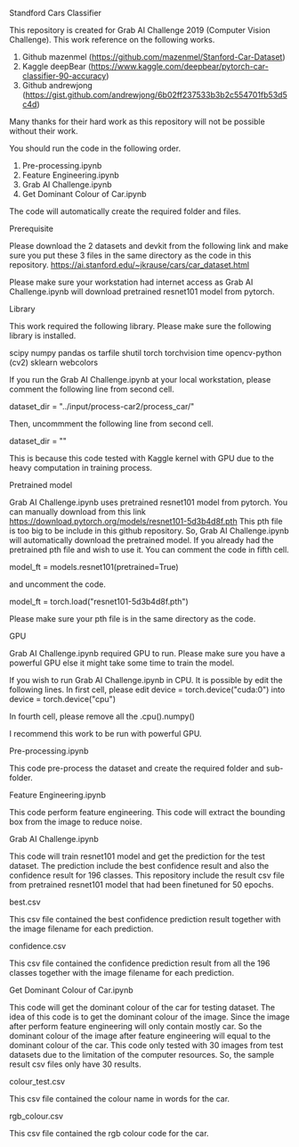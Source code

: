 Standford Cars Classifier

This repository is created for Grab AI Challenge 2019 (Computer Vision Challenge).
This work reference on the following works.
1. Github mazenmel (https://github.com/mazenmel/Stanford-Car-Dataset)
2. Kaggle deepBear (https://www.kaggle.com/deepbear/pytorch-car-classifier-90-accuracy)
3. Github andrewjong (https://gist.github.com/andrewjong/6b02ff237533b3b2c554701fb53d5c4d)

Many thanks for their hard work as this repository will not be possible without their work.

You should run the code in the following order.

1. Pre-processing.ipynb
2. Feature Engineering.ipynb
3. Grab AI Challenge.ipynb
4. Get Dominant Colour of Car.ipynb

The code will automatically create the required folder and files.



Prerequisite

Please download the 2 datasets and devkit from the following link and make sure you put these 3 files in the same directory as the code in this repository.
https://ai.stanford.edu/~jkrause/cars/car_dataset.html

Please make sure your workstation had internet access as Grab AI Challenge.ipynb will download pretrained resnet101 model from pytorch.



Library

This work required the following library.
Please make sure the following library is installed.

scipy
numpy
pandas
os
tarfile
shutil
torch
torchvision
time
opencv-python (cv2)
sklearn
webcolors

If you run the Grab AI Challenge.ipynb at your local workstation, please comment the following line from second cell.

dataset_dir = "../input/process-car2/process_car/"

Then, uncommment the following line from second cell.

dataset_dir = ""

This is because this code tested with Kaggle kernel with GPU due to the heavy computation in training process.



Pretrained model

Grab AI Challenge.ipynb uses pretrained resnet101 model from pytorch.
You can manually download from this link https://download.pytorch.org/models/resnet101-5d3b4d8f.pth
This pth file is too big to be include in this github repository.
So, Grab AI Challenge.ipynb will automatically download the pretrained model.
If you already had the pretrained pth file and wish to use it.
You can comment the code in fifth cell.

model_ft = models.resnet101(pretrained=True)

and uncomment the code.

model_ft = torch.load("resnet101-5d3b4d8f.pth")

Please make sure your pth file is in the same directory as the code.



GPU

Grab AI Challenge.ipynb required GPU to run.
Please make sure you have a powerful GPU else it might take some time to train the model.

If you wish to run Grab AI Challenge.ipynb in CPU.
It is possible by edit the following lines.
In first cell, please edit device = torch.device("cuda:0") into device = torch.device("cpu")

In fourth cell, please remove all the .cpu().numpy()

I recommend this work to be run with powerful GPU.


Pre-processing.ipynb

This code pre-process the dataset and create the required folder and sub-folder.


Feature Engineering.ipynb

This code perform feature engineering.
This code will extract the bounding box from the image to reduce noise.


Grab AI Challenge.ipynb

This code will train resnet101 model and get the prediction for the test dataset.
The prediction include the best confidence result and also the confidence result for 196 classes.
This repository include the result csv file from pretrained resnet101 model that had been finetuned for 50 epochs.

best.csv

This csv file contained the best confidence prediction result together with the image filename for each prediction.

confidence.csv

This csv file contained the confidence prediction result from all the 196 classes together with the image filename for each prediction.


Get Dominant Colour of Car.ipynb

This code will get the dominant colour of the car for testing dataset.
The idea of this code is to get the dominant colour of the image.
Since the image after perform feature engineering will only contain mostly car.
So the dominant colour of the image after feature engineering will equal to the dominant colour of the car.
This code only tested with 30 images from test datasets due to the limitation of the computer resources.
So, the sample result csv files only have 30 results.

colour_test.csv

This csv file contained the colour name in words for the car.

rgb_colour.csv

This csv file contained the rgb colour code for the car.
